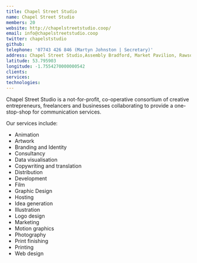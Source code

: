 ```yaml
---
title: Chapel Street Studio
name: Chapel Street Studio
members: 20
website: http://chapelstreetstudio.coop/
email: info@chapelstreetstudio.coop
twitter: chapelststudio
github: 
telephone: '07743 426 846 (Martyn Johnston | Secretary)'
address: Chapel Street Studio,Assembly Bradford, Market Pavilion, Rawson Place,Bradford,West Yorkshire,BD1 3QQ
latitude: 53.795903
longitude: -1.7554270000000542
clients: 
services: 
technologies: 
---
```


Chapel Street Studio is a not-for-profit, co-operative consortium of creative entrepreneurs, freelancers and businesses collaborating to provide a one-stop-shop for communication services.

Our services include:

* Animation 
* Artwork 
* Branding and Identity 
* Consultancy 
* Data visualisation 
* Copywriting and translation 
* Distribution 
* Development 
* Film 
* Graphic Design 
* Hosting 
* Idea generation 
* Illustration 
* Logo design 
* Marketing 
* Motion graphics 
* Photography 
* Print finishing
* Printing 
* Web design 
